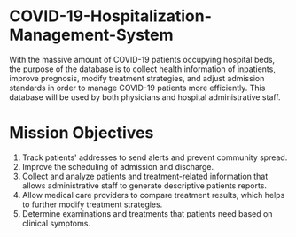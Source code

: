 # COVID-19-Hospitalization-Management-System
With the massive amount of COVID-19 patients occupying hospital beds, the purpose of the database is
to collect health information of inpatients, improve prognosis, modify treatment strategies, and adjust
admission standards in order to manage COVID-19 patients more efficiently. This database will be used
by both physicians and hospital administrative staff.

# Mission Objectives
1. Track patients' addresses to send alerts and prevent community spread. 
2. Improve the scheduling of admission and discharge. 
3. Collect and analyze patients and treatment-related information that allows administrative staff to generate descriptive patients reports.
4. Allow medical care providers to compare treatment results, which helps to further modify treatment strategies. 
5. Determine examinations and treatments that patients need based on clinical symptoms.
